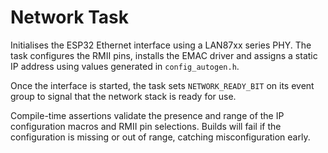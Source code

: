# Network Task

Initialises the ESP32 Ethernet interface using a LAN87xx series PHY. The task configures the RMII pins, installs the EMAC driver and assigns a static IP address using values generated in `config_autogen.h`.

Once the interface is started, the task sets `NETWORK_READY_BIT` on its event group to signal that the network stack is ready for use.

Compile-time assertions validate the presence and range of the IP configuration macros and RMII pin selections. Builds will fail if the configuration is missing or out of range, catching misconfiguration early.
